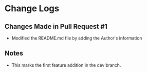 # Change Logs

## Changes Made in Pull Request #1

- Modified the README.md file by adding the Author's information

## Notes

- This marks the first feature addition in the dev branch.
